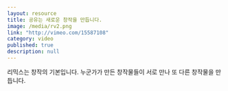 ```yaml
---
layout: resource
title: 공유는 새로운 창작을 만듭니다.
image: /media/rv2.png
link: "http://vimeo.com/15587108"
category: video
published: true
description: null
---
```




리믹스는 창작의 기본입니다. 누군가가 만든 창작물들이 서로 만나 또 다른 창작물을 만듭니다.
